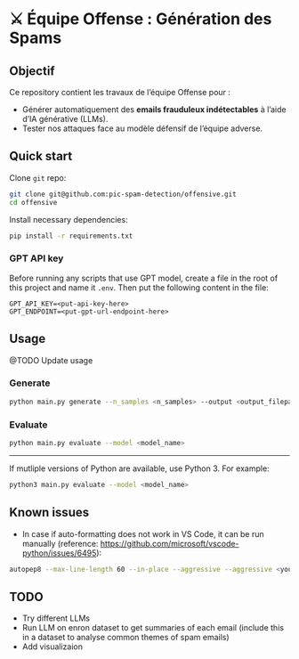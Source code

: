# ⚔️ Équipe Offense : Génération des Spams

## **Objectif**

Ce repository contient les travaux de l’équipe Offense pour :

- Générer automatiquement des **emails frauduleux indétectables** à l’aide d’IA générative (LLMs).
- Tester nos attaques face au modèle défensif de l’équipe adverse.

## **Quick start**

Clone `git` repo:

```bash
git clone git@github.com:pic-spam-detection/offensive.git
cd offensive
```

Install necessary dependencies:

```bash
pip install -r requirements.txt
```

### GPT API key

Before running any scripts that use GPT model, create a file in the root of this project and name it `.env`.
Then put the following content in the file:

```
GPT_API_KEY=<put-api-key-here>
GPT_ENDPOINT=<put-gpt-url-endpoint-here>
```

## **Usage**

@TODO Update usage

### Generate

```bash
python main.py generate --n_samples <n_samples> --output <output_filepath> --model <model_name>
```

### Evaluate

```bash
python main.py evaluate --model <model_name>
```

---

If mutliple versions of Python are available, use Python 3. For example:

```bash
python3 main.py evaluate --model <model_name>
```

## **Known issues**

- In case if auto-formatting does not work in VS Code, it can be run manually (reference: https://github.com/microsoft/vscode-python/issues/6495):

```bash
autopep8 --max-line-length 60 --in-place --aggressive --aggressive <your_file>.py
```

## TODO

- Try different LLMs
- Run LLM on enron dataset to get summaries of each email (include this in a dataset to analyse common themes of spam emails)
- Add visualizaion
